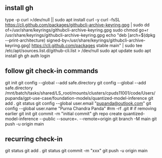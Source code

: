 ## install gh
type -p curl >/dev/null || sudo apt install curl -y
curl -fsSL https://cli.github.com/packages/githubcli-archive-keyring.gpg | sudo dd of=/usr/share/keyrings/githubcli-archive-keyring.gpg
sudo chmod go+r /usr/share/keyrings/githubcli-archive-keyring.gpg
echo "deb [arch=$(dpkg --print-architecture) signed-by=/usr/share/keyrings/githubcli-archive-keyring.gpg] https://cli.github.com/packages stable main" | sudo tee /etc/apt/sources.list.d/github-cli.list > /dev/null
sudo apt update
sudo apt install gh
gh auth login

## follow git check-in commands
git init
git config --global --add safe.directory git config --global --add safe.directory /mnt/batch/tasks/shared/LS_root/mounts/clusters/cpuds11001/code/Users/pupanda/gpt-use-case/foundation-models/quantized-model-inference
git add .
git status
git config --global user.email "pupanda@outlook.com"
git config --global user.name "Purna Chandra Panda"
#rm -rf .git # if removing earlier git init
git commit -m "initial commit"
gh repo create quantized-model-inference --public --source=. --remote=origin
git branch -M main
git push -u origin main

## recurring check-in
git status
git add .
git status
git commit -m "xxx"
git push -u origin main
